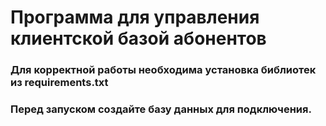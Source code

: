 # Программа для управления клиентской базой абонентов

### Для корректной работы необходима установка библиотек из requirements.txt

### Перед запуском создайте базу данных для подключения.